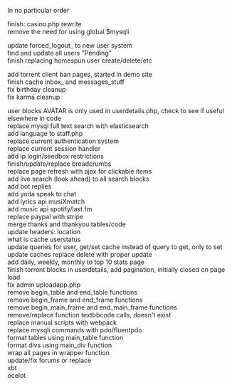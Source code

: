 In no particular order  

finish: casino.php rewrite  
remove the need for using global $mysqli

update forced_logout_ to new user system  
find and update all users "Pending"  
finish replacing homespun user create/delete/etc  

add torrent client ban pages, started in demo site  
finish cache inbox_ and messages_stuff  
fix birthday cleanup  
fix karma cleanup  


user blocks AVATAR is only used in userdetails.php, check to see if useful elsewhere in code  
replace mysql full text search with elasticsearch  
add language to staff.php  
replace current authentication system  
replace current session handler  
add ip login/seedbox restrictions  
finish/update/replace breadcrumbs  
replace page refresh with ajax for clickable items  
add live search (look ahead) to all search blocks  
add bot replies  
add yoda speak to chat  
add lyrics api musiXmatch  
add music api spotify/last.fm  
replace paypal with stripe  
merge thanks and thankyou tables/code  
update headers: location  
what is cache userstatus  
update queries for user, get/set cache instead of query to get, only to set  
update caches replace delete with proper update  
add daily, weekly, monthly to top 10 stats page  
finish torrent blocks in userdetails, add pagination, initially closed on page load  
fix admin uploadapp.php  
remove begin_table and end_table functions  
remove begin_frame and end_frame functions  
remove begin_main_frame and end_main_frame functions  
remove/replace function textbbcode calls, doesn't exist  
replace manual scripts with webpack  
replace mysqli commands with pdo/fluentpdo  
format tables using main_table function  
format divs using main_div function  
wrap all pages in wrapper function  
update/fix forums or replace  
xbt  
ocelot  

